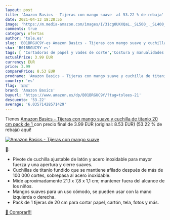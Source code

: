 ```yaml
---
layout: post
title: 'Amazon Basics - Tijeras con mango suave  al 53.22 % de rebaja'
date: 2021-04-13 18:20:55
image: 'https://m.media-amazon.com/images/I/31cg0UKXQaL._SL500_._SL400_.jpg'
comments: true
category: ofertas
author: 'tole.es'
slug: 'B01BRGUC9Y-es Amazon Basics - Tijeras con mango suave y cuchilla de...'
sku: 'B01BRGUC9Y-es'
tags: [ 'Cortadoras de papel y vades de corte','Costura y manualidades','Herramientas de corte para manualidades','Hogar y cocina','Material de oficina','Materiales para manualidades','Oficina y papelería','Tijeras','Tijeras para manualidades','amazon basics','tijeras', ]
actualPrice: 3.99 EUR
currency: EUR
price: 3.99
comparePrice: 8.53 EUR
prodname: 'Amazon Basics - Tijeras con mango suave y cuchilla de titanio  20 cm  pack de 1 '
country: 'es'
flag: '🇪🇸'
brand: 'Amazon Basics'
buyurl: 'https://www.amazon.es/dp/B01BRGUC9Y/?tag=tolees-21'
descuento: '53.22'
average: '6.03571428571429'
---
```


Tienes [Amazon Basics - Tijeras con mango suave y cuchilla de titanio  20 cm  pack de 1 ](https://www.amazon.es/dp/B01BRGUC9Y/?tag=tolees-21) con precio final de  3.99 EUR (original: 8.53 EUR) (53.22 %  de rebaja) aqui!

[![Amazon Basics - Tijeras con mango suave ](https://m.media-amazon.com/images/I/31cg0UKXQaL._SL500_._SL400_.jpg)](https://www.amazon.es/dp/B01BRGUC9Y/?tag=tolees-21)

🔎:

- Pivote de cuchilla ajustable de latón y acero inoxidable para mayor fuerza y una apertura y cierre suaves.
- Cuchillas de titanio fundido que se mantiene afilado después de más de 100 000 cortes, sobrepasa al acero inoxidable.
- Mide aproximadamente 21,1 x 7,8 x 1,1 cm; mantener fuera del alcance de los niños.
- Mangos suaves para un uso cómodo, se pueden usar con la mano izquierda o derecha.
- Pack de 1 tijeras de 20 cm para cortar papel, cartón, tela, fotos y más.

[🛒 Comprar!!!](https://www.amazon.es/dp/B01BRGUC9Y/?tag=tolees-21)
